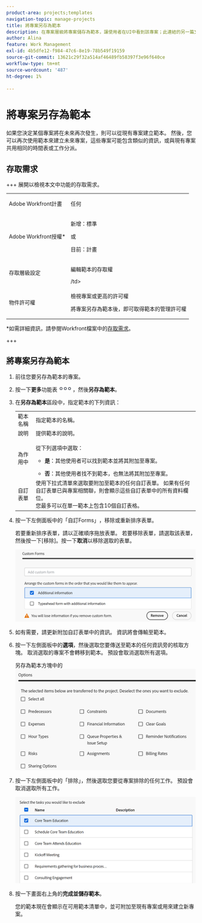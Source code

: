 ```yaml
---
product-area: projects;templates
navigation-topic: manage-projects
title: 將專案另存為範本
description: 在專案層級將專案儲存為範本，讓使用者在UI中看到該專案；此連結的另一篇文章更深入（逐步進行）。 此功能需要保持在專案和範本區域。)
author: Alina
feature: Work Management
exl-id: 4b5dfe12-f984-47c6-8e19-78b549f19159
source-git-commit: 13621c29f32a514af46489fb58397f3e96f640ce
workflow-type: tm+mt
source-wordcount: '487'
ht-degree: 1%

---
```


# 將專案另存為範本

<!--Audited: 6/2025-->

<!--
<p data-mc-conditions="QuicksilverOrClassic.Draft mode">(NOTE: Keep this the way it is in the Managing Projects area because the functionality in the UI is "Save as template" at the project level, so users see that in the UI; there is another article that this links to which is more in depth (step-by-step). This functionality needs to stay in both projects AND templates areas.)</p>
-->

<!--
<div class="preview">

The highlighted information on this page refers to functionality not yet generally available. It is available only in the Preview environment for all customers. The same features will also be available in the Production environment for all customers after a week from the Preview release.     

For more information, see [Interface modernization](/help/quicksilver/product-announcements/product-releases/interface-modernization/interface-modernization.md). 

</div>
-->

如果您決定某個專案將在未來再次發生，則可以從現有專案建立範本。 然後，您可以再次使用範本來建立未來專案，這些專案可能包含類似的資訊，或與現有專案共用相同的時間表或工作分派。

## 存取需求

+++ 展開以檢視本文中功能的存取需求。 

<table style="table-layout:auto"> 
 <col> 
 <col> 
 <tbody> 
  <tr> 
   <td role="rowheader">Adobe Workfront計畫</td> 
   <td> <p>任何 </p> </td> 
  </tr> 
  <tr> 
   <td role="rowheader">Adobe Workfront授權*</td> 
   <td> <p>新增：標準 </p>
   或 
   <p>目前：計畫 </p> 
   </td> 
  </tr> 
  <tr> 
   <td role="rowheader">存取層級設定</td> 
   <td> <p>編輯範本的存取權</p> /td&gt; 
  </tr> 
  <tr> 
   <td role="rowheader">物件許可權</td> 
   <td> <p>檢視專案或更高的許可權 </p> <p>將專案另存為範本後，即可取得範本的管理許可權</p> </td> 
  </tr> 
 </tbody> 
</table>

*如需詳細資訊，請參閱Workfront檔案中的[存取需求](/help/quicksilver/administration-and-setup/add-users/access-levels-and-object-permissions/access-level-requirements-in-documentation.md)。

+++

## 將專案另存為範本

<!--
Saving a project as a template differs in the Production and the Preview environments. 

### Save a project as a template in the Production environment


1. Go to the project that you want to save as a template. 
1. Click the **More** menu ![More icon](assets/qs-more-icon-on-an-object.png), then **Save as Template**. 
1. Specify the following information for the template:

   <table style="table-layout:auto"> 
    <col> 
    <col> 
    <tbody> 
     <tr> 
      <td role="rowheader">Name</td> 
      <td>Specify a name for the template.</td> 
     </tr> 
     <tr> 
      <td role="rowheader">Description</td> 
      <td>Provide a description for the template.</td> 
     </tr> 
     <tr> 
      <td role="rowheader">Is Active</td> 
      <td> <p>Select from the following options:</p> 
       <ul> 
        <li> <p><strong>Yes</strong>: Other users can find the template and attach it to projects.</p> </li> 
        <li><strong>No</strong>: Other users cannot find the template and cannot attach it to projects.</li> 
       </ul> </td> 
     </tr> 
     <tr> 
      <td role="rowheader">Custom Forms</td> 
      <td>Use the drop-down list to select any custom forms to attach to the template. If any custom forms have already been associated with the project, all of the data fields from those custom forms are displayed.<br>You can include up to 10 custom forms on a single template.</td> 
     </tr> 
    </tbody> 
   </table>

1. Click **Manage Forms** to remove or reorder the forms. For information about how to remove and reorder custom forms on the template, see [Custom forms](../../../administration-and-setup/customize-workfront/create-manage-custom-forms/create-and-manage-custom-forms.md).

   ![](assets/save-as-template-first-step-350x159.png)

1. Click **Next Step.**
1. In the **Options** section, select the checkbox beside any information you want to clear from the template.

   ![](assets/save-as-template-options-step-350x109.png)

1. Click **Next Step.**
1. In the **Exclude** section, select any tasks that you want to exclude from the project.

   ![](assets/save-as-template-exclude-350x205.png)

1. Click **Finish and Save Template.**

   Your template now appears in the list of available templates and can either be attached to an existing project or used to create a new one.


<div class="preview">

### Save a project as a template in the Preview environment

-->

1. 前往您要另存為範本的專案。
1. 按一下&#x200B;**更多**&#x200B;功能表![更多圖示](assets/qs-more-icon-on-an-object.png)，然後&#x200B;**另存為範本**。
1. 在&#x200B;**另存為範本**&#x200B;區段中，指定範本的下列資訊：

   <table style="table-layout:auto"> 
    <col> 
    <col> 
    <tbody> 
     <tr> 
      <td role="rowheader">範本名稱</td> 
      <td>指定範本的名稱。</td> 
     </tr> 
     <tr> 
      <td role="rowheader">說明</td> 
      <td>提供範本的說明。</td> 
     </tr> 
     <tr> 
      <td role="rowheader">為作用中</td> 
      <td> <p>從下列選項中選取：</p> 
       <ul> 
        <li> <p><strong>是</strong>：其他使用者可以找到範本並將其附加至專案。</p> </li> 
        <li><strong>否</strong>：其他使用者找不到範本，也無法將其附加至專案。</li> 
       </ul> </td> 
     </tr> 
     <tr> 
      <td role="rowheader">自訂表單</td> 
      <td>使用下拉式清單來選取要附加至範本的任何自訂表單。 如果有任何自訂表單已與專案相關聯，則會顯示這些自訂表單中的所有資料欄位。<br>您最多可以在單一範本上包含10個自訂表格。</td> 
     </tr> 
    </tbody> 
   </table>

1. 按一下左側面板中的「自訂Forms」**&#x200B;**，移除或重新排序表單。

   若要重新排序表單，請以正確順序拖放表單。
若要移除表單，請選取該表單，然後按一下[移除]。**&#x200B;** 按一下&#x200B;**取消**&#x200B;以移除選取的表單。

   ![儲存為範本方塊中的自訂表單區域](assets/custom-forms-ara-in-save-as-template-box.png)

1. 如有需要，請更新附加自訂表單中的資訊。 資訊將會傳輸至範本。

1. 按一下左側面板中的&#x200B;**選項**，然後選取您要傳送至範本的任何資訊旁的核取方塊。 取消選取的專案不會轉移到範本。 預設會取消選取所有選項。

   另存為範本方塊中的![選項區域](assets/options-area-in-save-as-template-box.png)

1. 按一下左側面板中的「排除&#x200B;**&#x200B;**」，然後選取您要從專案排除的任何工作。 預設會取消選取所有工作。

   ![另存為範本方塊中的排除區域](assets/exclude-area-save-as-template-box.png)

1. 按一下畫面右上角的&#x200B;**完成並儲存範本**。

   您的範本現在會顯示在可用範本清單中，並可附加至現有專案或用來建立新專案。

